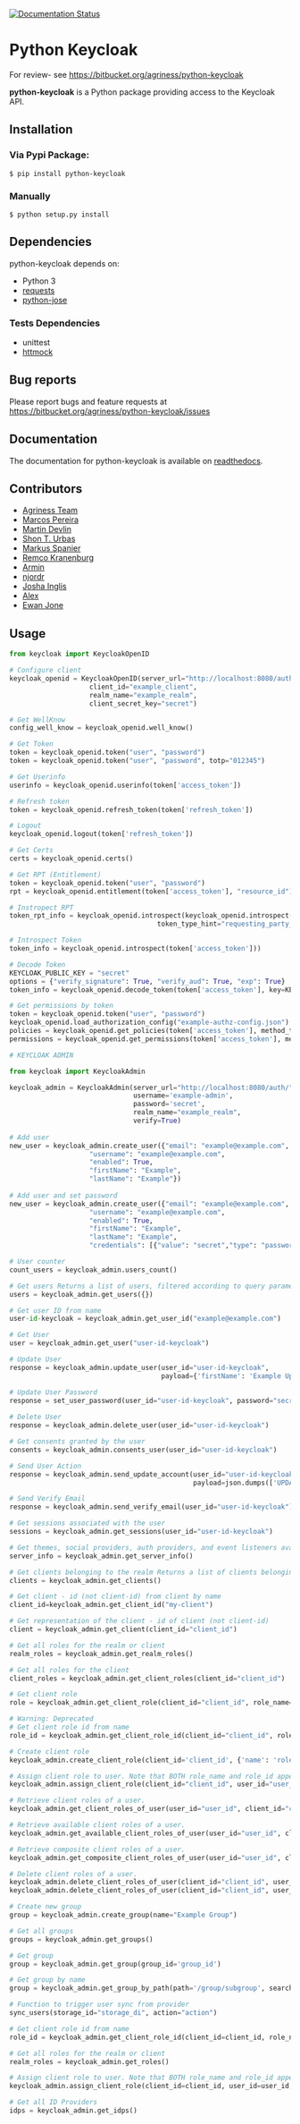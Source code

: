 [![Documentation Status](https://readthedocs.org/projects/python-keycloak/badge/?version=latest)](http://python-keycloak.readthedocs.io/en/latest/?badge=latest)

Python Keycloak
====================

For review- see https://bitbucket.org/agriness/python-keycloak

**python-keycloak** is a Python package providing access to the Keycloak API.

## Installation

### Via Pypi Package:

``` $ pip install python-keycloak ```

### Manually

``` $ python setup.py install ```

## Dependencies

python-keycloak depends on:

* Python 3
* [requests](http://docs.python-requests.org/en/master/)
* [python-jose](http://python-jose.readthedocs.io/en/latest/)

### Tests Dependencies

* unittest
* [httmock](https://github.com/patrys/httmock)

## Bug reports

Please report bugs and feature requests at
https://bitbucket.org/agriness/python-keycloak/issues

## Documentation

The documentation for python-keycloak is available on [readthedocs](http://python-keycloak.readthedocs.io).

## Contributors

* [Agriness Team](http://www.agriness.com/pt/)
* [Marcos Pereira](marcospereira.mpj@gmail.com)
* [Martin Devlin](https://bitbucket.org/devlinmpearson/) 
* [Shon T. Urbas](https://bitbucket.org/surbas/)
* [Markus Spanier](https://bitbucket.org/spanierm/)
* [Remco Kranenburg](https://bitbucket.org/Remco47/)
* [Armin](https://bitbucket.org/arminfelder/)
* [njordr](https://bitbucket.org/njordr/)
* [Josha Inglis](https://bitbucket.org/joshainglis/)
* [Alex](https://bitbucket.org/alex_zel/)
* [Ewan Jone](https://bitbucket.org/kisamoto/)

## Usage

```python
from keycloak import KeycloakOpenID

# Configure client
keycloak_openid = KeycloakOpenID(server_url="http://localhost:8080/auth/",
                    client_id="example_client",
                    realm_name="example_realm",
                    client_secret_key="secret")

# Get WellKnow
config_well_know = keycloak_openid.well_know()

# Get Token
token = keycloak_openid.token("user", "password")
token = keycloak_openid.token("user", "password", totp="012345")

# Get Userinfo
userinfo = keycloak_openid.userinfo(token['access_token'])

# Refresh token
token = keycloak_openid.refresh_token(token['refresh_token'])

# Logout
keycloak_openid.logout(token['refresh_token'])

# Get Certs
certs = keycloak_openid.certs()

# Get RPT (Entitlement)
token = keycloak_openid.token("user", "password")
rpt = keycloak_openid.entitlement(token['access_token'], "resource_id")

# Instropect RPT
token_rpt_info = keycloak_openid.introspect(keycloak_openid.introspect(token['access_token'], rpt=rpt['rpt'],
                                     token_type_hint="requesting_party_token"))

# Introspect Token
token_info = keycloak_openid.introspect(token['access_token']))

# Decode Token
KEYCLOAK_PUBLIC_KEY = "secret"
options = {"verify_signature": True, "verify_aud": True, "exp": True}
token_info = keycloak_openid.decode_token(token['access_token'], key=KEYCLOAK_PUBLIC_KEY, options=options)

# Get permissions by token
token = keycloak_openid.token("user", "password")
keycloak_openid.load_authorization_config("example-authz-config.json")
policies = keycloak_openid.get_policies(token['access_token'], method_token_info='decode', key=KEYCLOAK_PUBLIC_KEY)
permissions = keycloak_openid.get_permissions(token['access_token'], method_token_info='introspect')

# KEYCLOAK ADMIN

from keycloak import KeycloakAdmin

keycloak_admin = KeycloakAdmin(server_url="http://localhost:8080/auth/",
                               username='example-admin',
                               password='secret',
                               realm_name="example_realm",
                               verify=True)
        
# Add user                       
new_user = keycloak_admin.create_user({"email": "example@example.com",
                    "username": "example@example.com",
                    "enabled": True,
                    "firstName": "Example",
                    "lastName": "Example"})    
                                        
# Add user and set password                    
new_user = keycloak_admin.create_user({"email": "example@example.com",
                    "username": "example@example.com",
                    "enabled": True,
                    "firstName": "Example",
                    "lastName": "Example",
                    "credentials": [{"value": "secret","type": "password",}]})                        

# User counter
count_users = keycloak_admin.users_count()

# Get users Returns a list of users, filtered according to query parameters
users = keycloak_admin.get_users({})

# Get user ID from name
user-id-keycloak = keycloak_admin.get_user_id("example@example.com")

# Get User
user = keycloak_admin.get_user("user-id-keycloak")

# Update User
response = keycloak_admin.update_user(user_id="user-id-keycloak", 
                                      payload={'firstName': 'Example Update'})

# Update User Password
response = set_user_password(user_id="user-id-keycloak", password="secret", temporary=True)
                                      
# Delete User
response = keycloak_admin.delete_user(user_id="user-id-keycloak")

# Get consents granted by the user
consents = keycloak_admin.consents_user(user_id="user-id-keycloak")

# Send User Action
response = keycloak_admin.send_update_account(user_id="user-id-keycloak", 
                                              payload=json.dumps(['UPDATE_PASSWORD']))

# Send Verify Email
response = keycloak_admin.send_verify_email(user_id="user-id-keycloak")

# Get sessions associated with the user
sessions = keycloak_admin.get_sessions(user_id="user-id-keycloak")

# Get themes, social providers, auth providers, and event listeners available on this server
server_info = keycloak_admin.get_server_info()

# Get clients belonging to the realm Returns a list of clients belonging to the realm
clients = keycloak_admin.get_clients()

# Get client - id (not client-id) from client by name
client_id=keycloak_admin.get_client_id("my-client")

# Get representation of the client - id of client (not client-id)
client = keycloak_admin.get_client(client_id="client_id")

# Get all roles for the realm or client
realm_roles = keycloak_admin.get_realm_roles()

# Get all roles for the client
client_roles = keycloak_admin.get_client_roles(client_id="client_id")

# Get client role
role = keycloak_admin.get_client_role(client_id="client_id", role_name="role_name")

# Warning: Deprecated
# Get client role id from name
role_id = keycloak_admin.get_client_role_id(client_id="client_id", role_name="test")

# Create client role
keycloak_admin.create_client_role(client_id='client_id', {'name': 'roleName', 'clientRole': True})

# Assign client role to user. Note that BOTH role_name and role_id appear to be required.
keycloak_admin.assign_client_role(client_id="client_id", user_id="user_id", role_id="role_id", role_name="test")

# Retrieve client roles of a user.
keycloak_admin.get_client_roles_of_user(user_id="user_id", client_id="client_id")

# Retrieve available client roles of a user.
keycloak_admin.get_available_client_roles_of_user(user_id="user_id", client_id="client_id")

# Retrieve composite client roles of a user.
keycloak_admin.get_composite_client_roles_of_user(user_id="user_id", client_id="client_id")

# Delete client roles of a user.
keycloak_admin.delete_client_roles_of_user(client_id="client_id", user_id="user_id", roles={"id": "role-id"})
keycloak_admin.delete_client_roles_of_user(client_id="client_id", user_id="user_id", roles=[{"id": "role-id_1"}, {"id": "role-id_2"}])

# Create new group
group = keycloak_admin.create_group(name="Example Group")

# Get all groups
groups = keycloak_admin.get_groups()

# Get group 
group = keycloak_admin.get_group(group_id='group_id')

# Get group by name
group = keycloak_admin.get_group_by_path(path='/group/subgroup', search_in_subgroups=True)

# Function to trigger user sync from provider
sync_users(storage_id="storage_di", action="action")

# Get client role id from name
role_id = keycloak_admin.get_client_role_id(client_id=client_id, role_name="test")

# Get all roles for the realm or client
realm_roles = keycloak_admin.get_roles()

# Assign client role to user. Note that BOTH role_name and role_id appear to be required.
keycloak_admin.assign_client_role(client_id=client_id, user_id=user_id, role_id=role_id, role_name="test")

# Get all ID Providers
idps = keycloak_admin.get_idps()

```
